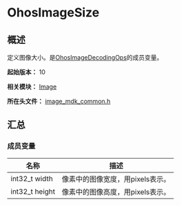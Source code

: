 # OhosImageSize
<!--Kit: Image Kit-->
<!--Subsystem: Multimedia-->
<!--Owner: @aulight02-->
<!--Designer: @liyang_bryan-->
<!--Tester: @xchaosioda-->
<!--Adviser: @zengyawen-->

## 概述

定义图像大小。是[OhosImageDecodingOps](capi-image-ohosimagedecodingops.md)的成员变量。

**起始版本：** 10

**相关模块：** [Image](capi-image.md)

**所在头文件：** [image_mdk_common.h](capi-image-mdk-common-h.md)

## 汇总

### 成员变量

| 名称 | 描述 |
| -- | -- |
| int32_t width | 像素中的图像宽度，用pixels表示。 |
| int32_t height | 像素中的图像高度，用pixels表示。 |


